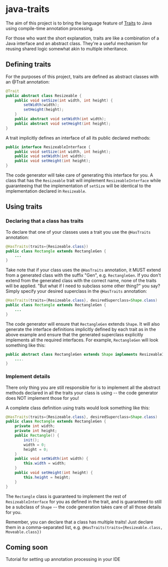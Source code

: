 java-traits
===========

The aim of this project is to bring the language feature of [Traits](http://en.wikipedia.org/wiki/Trait_%28computer_programming%29) to Java using compile-time annotation processing.

For those who want the short explanation, traits are like a combination of a Java interface and an abstract class. They're a useful mechanism for reusing shared logic somewhat akin to multiple inheritance.

## Defining traits
For the purposes of this project, traits are defined as abstract classes with an @Trait annotation:

```java
@Trait
public abstract class Resizeable {
    public void setSize(int width, int height) {
        setWidth(width);
        setHeight(height);
    }
    public abstract void setWidth(int width);
    public abstract void setHeight(int height);
}
```
A trait implicitly defines an interface of all its public declared methods:

```java
public interface ResizeableInterface {
    public void setSize(int width, int height);
    public void setWidth(int width);
    public void setHeight(int height);
}
```

The code generator will take care of generating this interface for you. A class that has the `Resizeable` trait will implement `ResizeableInterface` while guaranteeing that the implementation of `setSize` will be identical to the implementation declared in `Resizeable`.

## Using traits

### Declaring that a class has traits
To declare that one of your classes uses a trait you use the `@HasTraits` annotation:

```java
@HasTraits(traits={Resizeable.class})
public class Rectangle extends RectangleGen {
    ...
}
```

Take note that if your class uses the `@HasTraits` annotation, it MUST extend from a generated class with the suffix "Gen", e.g. `RectangleGen`. If you don't extend from the generated class with the correct name, none of the traits will be applied. "But what if I need to subclass some other thing?" you say? Simply specify your desired superclass in the `@HasTraits` annotation:

```java
@HasTraits(traits={Resizeable.class}, desiredSuperclass=Shape.class)
public class Rectangle extends RectangleGen {
    ...
}
```

The code generator will ensure that `RectangleGen` extends `Shape`. It will also generate the interface definitions implicitly defined by each trait as in the above example and ensure that the generated superclass explicitly implements all the required interfaces. For example, `RectangleGen` will look something like this:

```java
public abstract class RectangleGen extends Shape implements ResizeableInterface {
    ....
}
```

### Implement details
There only thing you are still responsible for is to implement all the abstract methods declared in all the traits your class is using -- the code generator does NOT implement those for you!

A complete class definition using traits would look something like this:

```java
@HasTraits(traits={Resizeable.class}, desiredSuperclass=Shape.class)
public class Rectangle extends RectangleGen {
    private int width;
    private int height;
    public Rectangle() {
        init();
        width = 0;
        height = 0;
    }
    public void setWidth(int width) {
        this.width = width;
    }
    public void setHeight(int height) {
        this.height = height;
    }
}
```

The `Rectangle` class is guaranteed to implement the rest of `ResizeableInterface` for you as defined in the trait, and is guaranteed to still be a subclass of `Shape` -- the code generation takes care of all those details for you.

Remember, you can declare that a class has multiple traits! Just declare them in a comma-separated list, e.g. `@HasTraits(traits={Resizeable.class, Moveable.class})`

## Coming soon
Tutorial for setting up annotation processing in your IDE
